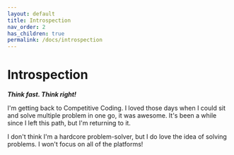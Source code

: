 ```yaml
---
layout: default
title: Introspection
nav_order: 2
has_children: true
permalink: /docs/introspection
---
```


# Introspection


*__Think fast. Think right!__*

I'm getting back to Competitive Coding. I loved those days when I could sit and solve multiple problem in one go, it was awesome. It's been a while since I left this path, but I'm returning to it.

I don't think I'm a hardcore problem-solver, but I do love the idea of solving problems. I won't focus on all of the platforms!
